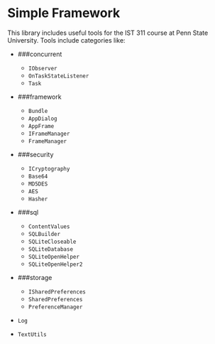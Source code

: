 # Simple Framework
This library includes useful tools for the IST 311 course at Penn State University. Tools include categories like:
* ###concurrent
    * `IObserver`
    * `OnTaskStateListener`
    * `Task`

* ###framework
    * `Bundle`
    * `AppDialog`
    * `AppFrame`
    * `IFrameManager`
    * `FrameManager`

* ###security
    * `ICryptography`
    * `Base64`
    * `MD5DES`
    * `AES`
    * `Hasher`

* ###sql
    * `ContentValues`
    * `SQLBuilder`
    * `SQLiteCloseable`
    * `SQLiteDatabase`
    * `SQLiteOpenHelper`
    * `SQLiteOpenHelper2`

* ###storage
    * `ISharedPreferences`
    * `SharedPreferences`
    * `PreferenceManager`

* `Log`
* `TextUtils`
